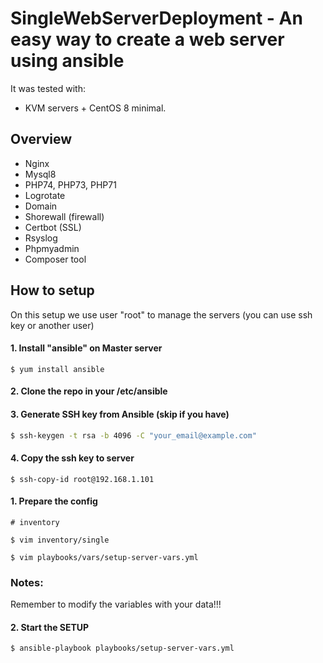 # SingleWebServerDeployment - An easy way to create a web server using ansible


It was tested with:
-  KVM servers + CentOS 8 minimal.


## Overview
- Nginx
- Mysql8
- PHP74, PHP73, PHP71
- Logrotate
- Domain
- Shorewall (firewall)
- Certbot (SSL)
- Rsyslog
- Phpmyadmin
- Composer tool

## How to setup

On this setup we use user "root" to manage the servers (you can use ssh key or another user)

#### 1. Install "ansible" on Master server
```
$ yum install ansible
```

#### 2. Clone the repo in your /etc/ansible

#### 3. Generate SSH key from Ansible (skip if you have)

```sh
$ ssh-keygen -t rsa -b 4096 -C "your_email@example.com"
```

#### 4. Copy the ssh key to server

```
$ ssh-copy-id root@192.168.1.101

```

#### 1. Prepare the config

```
# inventory 

$ vim inventory/single

$ vim playbooks/vars/setup-server-vars.yml

```

### Notes: 

Remember to modify the variables with your data!!!


#### 2. Start the SETUP

```
$ ansible-playbook playbooks/setup-server-vars.yml
```